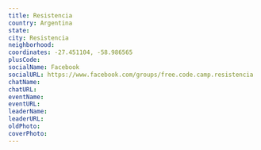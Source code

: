 ```yaml
---
title: Resistencia
country: Argentina
state: 
city: Resistencia
neighborhood: 
coordinates: -27.451104, -58.986565
plusCode:
socialName: Facebook
socialURL: https://www.facebook.com/groups/free.code.camp.resistencia
chatName:
chatURL:
eventName:
eventURL:
leaderName:
leaderURL:
oldPhoto: 
coverPhoto:
---
```

